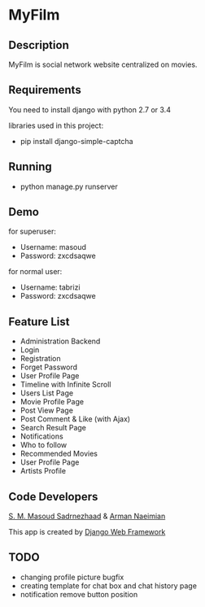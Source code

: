 # MyFilm

## Description

MyFilm is social network website centralized on movies.

## Requirements

You need to install django with python 2.7 or 3.4

libraries used in this project:

* pip install  django-simple-captcha

## Running

* python manage.py runserver

## Demo

for superuser:

* Username: masoud
* Password: zxcdsaqwe

for normal user:

* Username: tabrizi
* Password: zxcdsaqwe

## Feature List

* Administration Backend
* Login
* Registration
* Forget Password
* User Profile Page
* Timeline with Infinite Scroll
* Users List Page
* Movie Profile Page
* Post View Page
* Post Comment & Like (with Ajax)
* Search Result Page
* Notifications
* Who to follow
* Recommended Movies
* User Profile Page
* Artists Profile

## Code Developers

[S. M. Masoud Sadrnezhaad](http://sadrnezhaad.ir/smm) & [Arman Naeimian](http://ce.sharif.edu/~armannaeimian/)

This app is created by [Django Web Framework](https://www.djangoproject.com)

## TODO

* changing profile picture bugfix
* creating template for chat box and chat history page
* notification remove button position